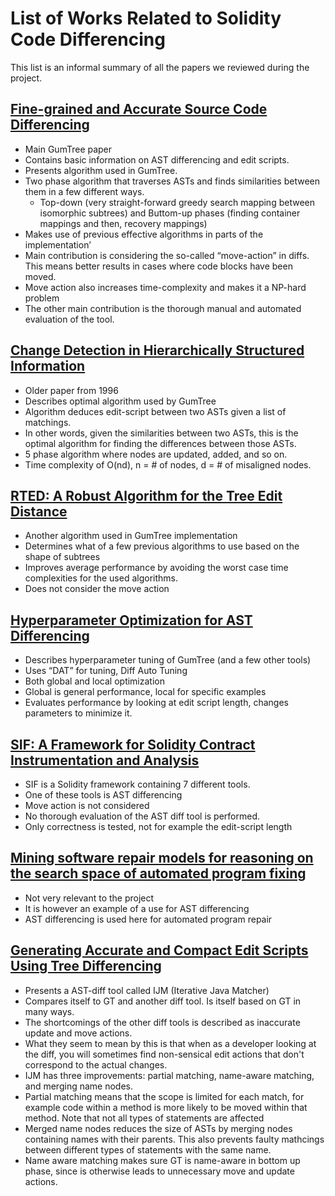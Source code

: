 # List of Works Related to Solidity Code Differencing
This list is an informal summary of all the papers we reviewed during the project. 

## [Fine-grained and Accurate Source Code Differencing](https://dl.acm.org/doi/10.1145/2642937.2642982)
- Main GumTree paper
- Contains basic information on AST differencing and edit scripts.
- Presents algorithm used in GumTree.
- Two phase algorithm that traverses ASTs and finds similarities between them in a few different ways.
  - Top-down (very straight-forward greedy search mapping between isomorphic subtrees) and Buttom-up phases (finding container mappings and then, recovery mappings)
- Makes use of previous effective algorithms in parts of the implementation’
- Main contribution is considering the so-called “move-action” in diffs. This means better results in cases where code blocks have been moved.
- Move action also increases time-complexity and makes it a NP-hard problem
- The other main contribution is the thorough manual and automated evaluation of the tool.

## [Change Detection in Hierarchically Structured Information](https://dl.acm.org/doi/10.1145/235968.233366)
- Older paper from 1996
- Describes optimal algorithm used by GumTree
- Algorithm deduces edit-script between two ASTs given a list of matchings.
- In other words, given the similarities between two ASTs, this is the optimal algorithm for finding the differences between those ASTs.
- 5 phase algorithm where nodes are updated, added, and so on. 
- Time complexity of O(nd), n = # of nodes, d = # of misaligned nodes.

## [RTED: A Robust Algorithm for the Tree Edit Distance](https://dl.acm.org/doi/10.14778/2095686.2095692)
- Another algorithm used in GumTree implementation  
- Determines what of a few previous algorithms to use based on the shape of subtrees
- Improves average performance by avoiding the worst case time complexities for the used algorithms.
- Does not consider the move action

## [Hyperparameter Optimization for AST Differencing](https://arxiv.org/abs/2011.10268)
- Describes hyperparameter tuning of GumTree (and a few other tools)
- Uses “DAT” for tuning, Diff Auto Tuning
- Both global and local optimization
- Global is general performance, local for specific examples
- Evaluates performance by looking at edit script length, changes parameters to minimize it. 

## [SIF: A Framework for Solidity Contract Instrumentation and Analysis](https://ieeexplore.ieee.org/document/8945726)
- SIF is a Solidity framework containing 7 different tools.
- One of these tools is AST differencing
- Move action is not considered 
- No thorough evaluation of the AST diff tool is performed. 
- Only correctness is tested, not for example the edit-script length

## [Mining software repair models for reasoning on the search space of automated program fixing](https://link.springer.com/article/10.1007/s10664-013-9282-8)
- Not very relevant to the project
- It is however an example of a use for AST differencing
- AST differencing is used here for automated program repair

## [Generating Accurate and Compact Edit Scripts Using Tree Differencing](https://ieeexplore.ieee.org/abstract/document/8530035)
- Presents a AST-diff tool called IJM (Iterative Java Matcher)
- Compares itself to GT and another diff tool. Is itself based on GT in many ways.
- The shortcomings of the other diff tools is described as inaccurate update and move actions.
- What they seem to mean by this is that when as a developer looking at the diff, you will sometimes find non-sensical edit actions that don't correspond to the actual changes.
- IJM has three improvements: partial matching, name-aware matching, and merging name nodes.
- Partial matching means that the scope is limited for each match, for example code within a method is more likely to be moved within that method. Note that not all types of statements are affected
- Merged name nodes reduces the size of ASTs by merging nodes containing names with their parents. This also prevents faulty mathcings between different types of statements with the same name.
- Name aware matching makes sure GT is name-aware in bottom up phase, since is otherwise leads to unnecessary move and update actions.
